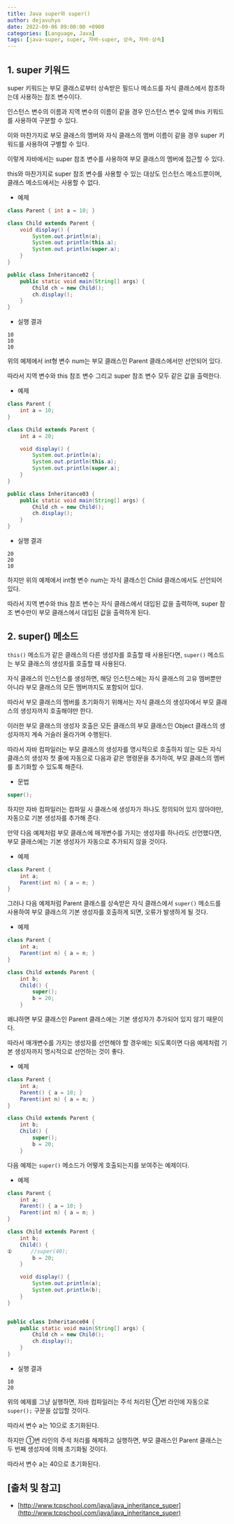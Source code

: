 ```yaml
---
title: Java super와 super()
author: dejavuhyo
date: 2022-09-06 09:00:00 +0900
categories: [Language, Java]
tags: [java-super, super, 자바-super, 상속, 자바-상속]
---
```


## 1. super 키워드
super 키워드는 부모 클래스로부터 상속받은 필드나 메소드를 자식 클래스에서 참조하는데 사용하는 참조 변수이다.

인스턴스 변수의 이름과 지역 변수의 이름이 같을 경우 인스턴스 변수 앞에 this 키워드를 사용하여 구분할 수 있다.

이와 마찬가지로 부모 클래스의 멤버와 자식 클래스의 멤버 이름이 같을 경우 super 키워드를 사용하여 구별할 수 있다.

이렇게 자바에서는 super 참조 변수를 사용하여 부모 클래스의 멤버에 접근할 수 있다.

this와 마찬가지로 super 참조 변수를 사용할 수 있는 대상도 인스턴스 메소드뿐이며, 클래스 메소드에서는 사용할 수 없다.

* 예제

```java
class Parent { int a = 10; }

class Child extends Parent {
    void display() {
        System.out.println(a);
        System.out.println(this.a);
        System.out.println(super.a);
    }
}

public class Inheritance02 {
    public static void main(String[] args) {
        Child ch = new Child();
        ch.display();
    }
}
```

* 실행 결과

```text
10
10
10
```

위의 예제에서 int형 변수 num는 부모 클래스인 Parent 클래스에서만 선언되어 있다.

따라서 지역 변수와 this 참조 변수 그리고 super 참조 변수 모두 같은 값을 출력한다.

* 예제

```java
class Parent {
    int a = 10;
}

class Child extends Parent {
    int a = 20;

    void display() {
        System.out.println(a);
        System.out.println(this.a);
        System.out.println(super.a);
    }
}

public class Inheritance03 {
    public static void main(String[] args) {
        Child ch = new Child();
        ch.display();
    }
}
```

* 실행 결과

```text
20
20
10
```

하지만 위의 예제에서 int형 변수 num는 자식 클래스인 Child 클래스에서도 선언되어 있다.

따라서 지역 변수와 this 참조 변수는 자식 클래스에서 대입된 값을 출력하며, super 참조 변수만이 부모 클래스에서 대입된 값을 출력하게 된다.

## 2. super() 메소드
`this()` 메소드가 같은 클래스의 다른 생성자를 호출할 때 사용된다면, `super()` 메소드는 부모 클래스의 생성자를 호출할 때 사용된다.

자식 클래스의 인스턴스를 생성하면, 해당 인스턴스에는 자식 클래스의 고유 멤버뿐만 아니라 부모 클래스의 모든 멤버까지도 포함되어 있다.

따라서 부모 클래스의 멤버를 초기화하기 위해서는 자식 클래스의 생성자에서 부모 클래스의 생성자까지 호출해야만 한다.

이러한 부모 클래스의 생성자 호출은 모든 클래스의 부모 클래스인 Object 클래스의 생성자까지 계속 거슬러 올라가며 수행된다.

따라서 자바 컴파일러는 부모 클래스의 생성자를 명시적으로 호출하지 않는 모든 자식 클래스의 생성자 첫 줄에 자동으로 다음과 같은 명령문을 추가하여, 부모 클래스의 멤버를 초기화할 수 있도록 해준다.

* 문법

```java
super();
```

하지만 자바 컴파일러는 컴파일 시 클래스에 생성자가 하나도 정의되어 있지 않아야만, 자동으로 기본 생성자를 추가해 준다.

만약 다음 예제처럼 부모 클래스에 매개변수를 가지는 생성자를 하나라도 선언했다면, 부모 클래스에는 기본 생성자가 자동으로 추가되지 않을 것이다.

* 예제

```java
class Parent {
    int a;
    Parent(int n) { a = n; }
}
```

그러나 다음 예제처럼 Parent 클래스를 상속받은 자식 클래스에서 `super()` 메소드를 사용하여 부모 클래스의 기본 생성자를 호출하게 되면, 오류가 발생하게 될 것다.

* 예제

```java
class Parent {
    int a;
    Parent(int n) { a = n; }
}

class Child extends Parent {
    int b;
    Child() {
        super();
        b = 20;
    }
```

왜냐하면 부모 클래스인 Parent 클래스에는 기본 생성자가 추가되어 있지 않기 때문이다.

따라서 매개변수를 가지는 생성자를 선언해야 할 경우에는 되도록이면 다음 예제처럼 기본 생성자까지 명시적으로 선언하는 것이 좋다.

* 예제

```java
class Parent {
    int a;
    Parent() { a = 10; }
    Parent(int n) { a = n; }
}

class Child extends Parent {
    int b;
    Child() {
        super();
        b = 20;
    }
```

다음 예제는 `super()` 메소드가 어떻게 호출되는지를 보여주는 예제이다.

* 예제

```java
class Parent {
    int a;
    Parent() { a = 10; }
    Parent(int n) { a = n; }
}

class Child extends Parent {
    int b;
    Child() {
①      //super(40);
        b = 20;
    }

    void display() {
        System.out.println(a);
        System.out.println(b);
    }
}


public class Inheritance04 {
    public static void main(String[] args) {
        Child ch = new Child();
        ch.display();
    }
}
```

* 실행 결과

```text
10
20
```

위의 예제를 그냥 실행하면, 자바 컴파일러는 주석 처리된 ①번 라인에 자동으로 `super();` 구문을 삽입할 것이다.

따라서 변수 a는 10으로 초기화된다.

하지만 ①번 라인의 주석 처리를 해제하고 실행하면, 부모 클래스인 Parent 클래스는 두 번째 생성자에 의해 초기화될 것이다.

따라서 변수 a는 40으로 초기화된다.

## [출처 및 참고]
* [http://www.tcpschool.com/java/java_inheritance_super](http://www.tcpschool.com/java/java_inheritance_super)
